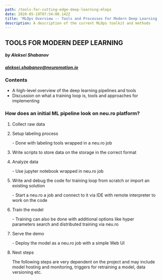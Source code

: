```yaml
---
path: /tools-for-cutting-edge-deep-learning-mlops
date: 2020-05-19T07:54:00.142Z
title: 'MLOps Overview -- Tools and Processes For Modern Deep Learning  '
description: A description of the current MLOps toolkit and methods
---
```

## **TOOLS FOR MODERN DEEP LEARNING**

##### by Aleksei Shabanov 

##### aleksei.shabanov@neuromation.io

### Contents

* A high-level overview of the deep learning pipelines and tools 
*  Discussion on what a training loop is, tools and approaches for implementing



### How does an initial ML pipeline look on neu.ro platform?

1. Collect raw data
2. Setup labeling process

   \- Done with labeling tools wrapped in a neu.ro job
3. Write  scripts to store data on the storage in the correct format
4. Analyze data

   \- Use jupyter notebook wrapped in neu.ro job
5. Write and debug the code for training loop from scratch or import an existing solution

   \- Start a neu.ro a job and connect to it via IDE with remote interpreter to work on the code
6. Train the model

   \- Training can also be done with additional options like hyper parameters search and distributed training via neu.ro
7. Serve the demo

   \- Deploy the model as a neu.ro job with a simple Web UI
8. Next steps

   The following steps are very dependent on the project and may include model hosting and monitoring, triggers for retraining a model, data versioning etc.